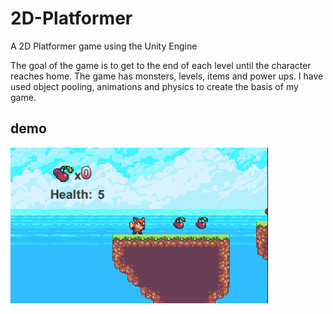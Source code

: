 # 2D-Platformer
A 2D Platformer game using the Unity Engine

The goal of the game is to get to the end of each level until the character reaches home. The game has monsters, levels, items and power ups. I have used object pooling, animations and physics to create the basis of my game.

## demo ##

<p><img src = "2DPlatformer.PNG"></p>
